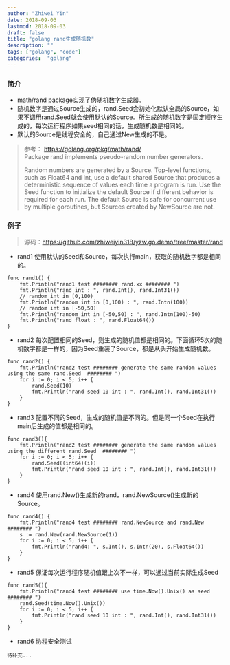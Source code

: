 ```yaml
---
author: "Zhiwei Yin"
date: 2018-09-03
lastmod: 2018-09-03
draft: false
title: "golang rand生成随机数"
description: ""
tags: ["golang", "code"]
categories:  "golang"
---
```

### 简介
* math/rand package实现了伪随机数字生成器。  
* 随机数字是通过Source生成的，rand.Seed会初始化默认全局的Source，如果不调用rand.Seed就会使用默认的Source。所生成的随机数字是固定顺序生成的，每次运行程序如果seed相同的话，生成随机数是相同的。  
* 默认的Source是线程安全的，自己通过New生成的不是。  

<!--more-->

> 参考： https://golang.org/pkg/math/rand/  
> Package rand implements pseudo-random number generators.
>
> Random numbers are generated by a Source. Top-level functions, such as Float64 and Int, use a default shared Source that produces a deterministic sequence of values each time a program is run. Use the Seed function to initialize the default Source if different behavior is required for each run. The default Source is safe for concurrent use by multiple goroutines, but Sources created by NewSource are not.

### 例子

> 源码：https://github.com/zhiweiyin318/yzw.go.demo/tree/master/rand

* rand1 使用默认的Seed和Source，每次执行main，获取的随机数字都是相同的。
```
func rand1() {
	fmt.Println("rand1 test ######## rand.xx ######## ")
	fmt.Println("rand int : ", rand.Int(), rand.Int31())
	// random int in [0,100)
	fmt.Println("random int in [0,100) : ", rand.Intn(100))
	// random int in [-50,50)
	fmt.Println("random int in [-50,50) : ", rand.Intn(100)-50)
	fmt.Println("rand float : ", rand.Float64())
}
```

* rand2 每次配置相同的Seed，则生成的随机值都是相同的。下面循环5次的随机数字都是一样的，因为Seed重装了Source，都是从头开始生成随机数。
```
func rand2() {
	fmt.Println("rand2 test ######## generate the same random values using the same rand.Seed  ######## ")
	for i := 0; i < 5; i++ {
		rand.Seed(10)
		fmt.Println("rand seed 10 int : ", rand.Int(), rand.Int31())
	}
}
```

* rand3 配置不同的Seed，生成的随机值是不同的。但是同一个Seed在执行main后生成的值都是相同的。
```
func rand3(){
	fmt.Println("rand2 test ######## generate the same random values using the different rand.Seed  ######## ")
	for i := 0; i < 5; i++ {
		rand.Seed((int64)(i))
		fmt.Println("rand seed 10 int : ", rand.Int(), rand.Int31())
	}
}
```

* rand4 使用rand.New()生成新的rand，rand.NewSource()生成新的Source。
```
func rand4() {
	fmt.Println("rand4 test ######## rand.NewSource and rand.New ######## ")
	s := rand.New(rand.NewSource(1))
	for i := 0; i < 5; i++ {
		fmt.Println("rand4: ", s.Int(), s.Intn(20), s.Float64())
	}
}
```
* rand5 保证每次运行程序随机值跟上次不一样，可以通过当前实际生成Seed
```
func rand5(){
	fmt.Println("rand4 test ######## use time.Now().Unix() as seed ######## ")
	rand.Seed(time.Now().Unix())
	for i := 0; i < 5; i++ {
		fmt.Println("rand seed 10 int : ", rand.Int(), rand.Int31())
	}
}
```

* rand6 协程安全测试
```
待补充...
```